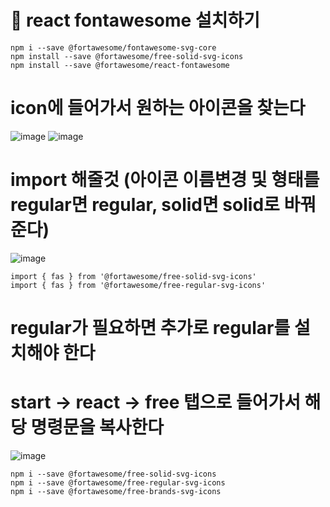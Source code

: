 # 🐬 react fontawesome 설치하기

```
npm i --save @fortawesome/fontawesome-svg-core
npm install --save @fortawesome/free-solid-svg-icons
npm install --save @fortawesome/react-fontawesome
```

# icon에 들어가서 원하는 아이콘을 찾는다
![image](https://github.com/sonahyeonn/myreact/assets/147791395/e549294a-e195-473f-a635-ade2e067e9cb)
![image](https://github.com/sonahyeonn/myreact/assets/147791395/1fc39185-ace0-4e0f-8607-6d8ed0d34844)


# import 해줄것 (아이콘 이름변경 및 형태를 regular면 regular, solid면 solid로 바꿔준다)
![image](https://github.com/sonahyeonn/myreact/assets/147791395/8ba81d17-82a2-4d74-8ccd-ea731a097c11)

```
import { fas } from '@fortawesome/free-solid-svg-icons'
import { fas } from '@fortawesome/free-regular-svg-icons'
```

# regular가 필요하면 추가로 regular를 설치해야 한다
# start -> react -> free 탭으로 들어가서 해당 명령문을 복사한다
![image](https://github.com/sonahyeonn/myreact/assets/147791395/d56cfc2c-cf57-41e5-b557-980897935b97)

```
npm i --save @fortawesome/free-solid-svg-icons
npm i --save @fortawesome/free-regular-svg-icons
npm i --save @fortawesome/free-brands-svg-icons
```

